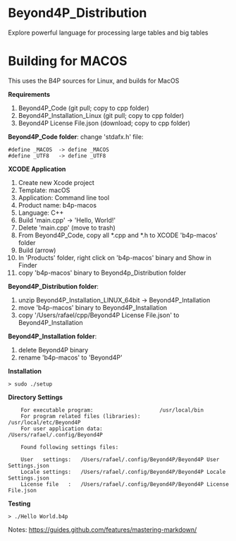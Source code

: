 # Beyond4P_Distribution
Explore powerful language for processing large tables and big tables


# Building for MACOS
This uses the B4P sources for Linux, and builds for MacOS

__Requirements__
1. Beyond4P_Code  (git pull; copy to cpp folder)
2. Beyond4P_Installation_Linux (git pull; copy to cpp folder)
3. Beyond4P License File.json (download; copy to cpp folder)


__Beyond4P_Code folder__: change 'stdafx.h' file: 
```text
#define _MACOS  -> define _MACOS
#define _UTF8   -> define _UTF8
```

__XCODE Application__
1. Create new Xcode project
2. Template: macOS
3. Application: Command line tool
4. Product name: b4p-macos
5. Language: C++
6. Build 'main.cpp' -> 'Hello, World!'
7. Delete 'main.cpp' (move to trash)
8. From Beyond4P_Code, copy all  *.cpp and *.h to XCODE 'b4p-macos' folder
9. Build (arrow)
10. In 'Products' folder, right click on 'b4p-macos' binary and Show in Finder
11. copy 'b4p-macos' binary to Beyond4p_Distribution folder


__Beyond4P_Distribution folder__:
1. unzip Beyond4P_Installation_LINUX_64bit -> Beyond4P_Intallation
2. move 'b4p-macos' binary to Beyond4P_Installation
3. copy '/Users/rafael/cpp/Beyond4P License File.json' to Beyond4P_Installation


__Beyond4P_Installation folder__:
1. delete Beyond4P binary
2. rename 'b4p-macos' to 'Beyond4P'


__Installation__
```text
> sudo ./setup
```

__Directory Settings__

```text
    For executable program:                     /usr/local/bin
    For program related files (libraries):      /usr/local/etc/Beyond4P
    For user application data:                  /Users/rafael/.config/Beyond4P

    Found following settings files:

    User   settings:   /Users/rafael/.config/Beyond4P/Beyond4P User Settings.json
    Locale settings:   /Users/rafael/.config/Beyond4P/Beyond4P Locale Settings.json
    License file   :   /Users/rafael/.config/Beyond4P/Beyond4P License File.json
```

__Testing__
```text
> ./Hello World.b4p
```




Notes:  https://guides.github.com/features/mastering-markdown/
